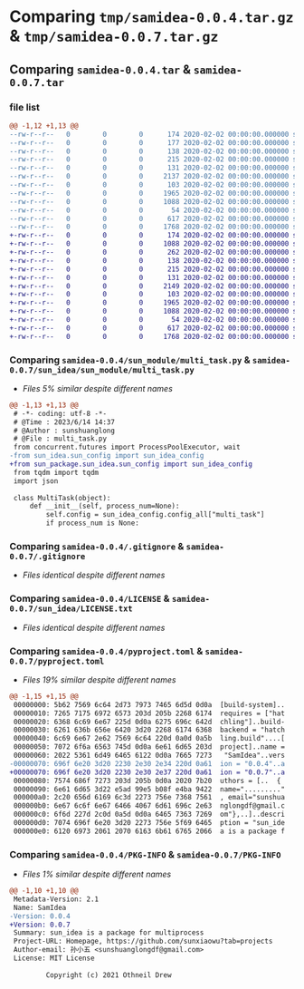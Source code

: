 # Comparing `tmp/samidea-0.0.4.tar.gz` & `tmp/samidea-0.0.7.tar.gz`

## Comparing `samidea-0.0.4.tar` & `samidea-0.0.7.tar`

### file list

```diff
@@ -1,12 +1,13 @@
--rw-r--r--   0        0        0      174 2020-02-02 00:00:00.000000 samidea-0.0.4/.pypirc
--rw-r--r--   0        0        0      177 2020-02-02 00:00:00.000000 samidea-0.0.4/__init__.py
--rw-r--r--   0        0        0      138 2020-02-02 00:00:00.000000 samidea-0.0.4/sun_config/__init__.py
--rw-r--r--   0        0        0      215 2020-02-02 00:00:00.000000 samidea-0.0.4/sun_config/sun_idea_config.py
--rw-r--r--   0        0        0      131 2020-02-02 00:00:00.000000 samidea-0.0.4/sun_module/__init__.py
--rw-r--r--   0        0        0     2137 2020-02-02 00:00:00.000000 samidea-0.0.4/sun_module/multi_task.py
--rw-r--r--   0        0        0      103 2020-02-02 00:00:00.000000 samidea-0.0.4/sun_utils/__init__.py
--rw-r--r--   0        0        0     1965 2020-02-02 00:00:00.000000 samidea-0.0.4/.gitignore
--rw-r--r--   0        0        0     1088 2020-02-02 00:00:00.000000 samidea-0.0.4/LICENSE
--rw-r--r--   0        0        0       54 2020-02-02 00:00:00.000000 samidea-0.0.4/README.md
--rw-r--r--   0        0        0      617 2020-02-02 00:00:00.000000 samidea-0.0.4/pyproject.toml
--rw-r--r--   0        0        0     1768 2020-02-02 00:00:00.000000 samidea-0.0.4/PKG-INFO
+-rw-r--r--   0        0        0      174 2020-02-02 00:00:00.000000 samidea-0.0.7/sun_idea/.pypirc
+-rw-r--r--   0        0        0     1088 2020-02-02 00:00:00.000000 samidea-0.0.7/sun_idea/LICENSE.txt
+-rw-r--r--   0        0        0      262 2020-02-02 00:00:00.000000 samidea-0.0.7/sun_idea/__init__.py
+-rw-r--r--   0        0        0      138 2020-02-02 00:00:00.000000 samidea-0.0.7/sun_idea/sun_config/__init__.py
+-rw-r--r--   0        0        0      215 2020-02-02 00:00:00.000000 samidea-0.0.7/sun_idea/sun_config/sun_idea_config.py
+-rw-r--r--   0        0        0      131 2020-02-02 00:00:00.000000 samidea-0.0.7/sun_idea/sun_module/__init__.py
+-rw-r--r--   0        0        0     2149 2020-02-02 00:00:00.000000 samidea-0.0.7/sun_idea/sun_module/multi_task.py
+-rw-r--r--   0        0        0      103 2020-02-02 00:00:00.000000 samidea-0.0.7/sun_idea/sun_utils/__init__.py
+-rw-r--r--   0        0        0     1965 2020-02-02 00:00:00.000000 samidea-0.0.7/.gitignore
+-rw-r--r--   0        0        0     1088 2020-02-02 00:00:00.000000 samidea-0.0.7/LICENSE
+-rw-r--r--   0        0        0       54 2020-02-02 00:00:00.000000 samidea-0.0.7/README.md
+-rw-r--r--   0        0        0      617 2020-02-02 00:00:00.000000 samidea-0.0.7/pyproject.toml
+-rw-r--r--   0        0        0     1768 2020-02-02 00:00:00.000000 samidea-0.0.7/PKG-INFO
```

### Comparing `samidea-0.0.4/sun_module/multi_task.py` & `samidea-0.0.7/sun_idea/sun_module/multi_task.py`

 * *Files 5% similar despite different names*

```diff
@@ -1,13 +1,13 @@
 # -*- coding: utf-8 -*-
 # @Time : 2023/6/14 14:37
 # @Author : sunshuanglong
 # @File : multi_task.py
 from concurrent.futures import ProcessPoolExecutor, wait
-from sun_idea.sun_config import sun_idea_config
+from sun_package.sun_idea.sun_config import sun_idea_config
 from tqdm import tqdm
 import json
 
 class MultiTask(object):
     def __init__(self, process_num=None):
         self.config = sun_idea_config.config_all["multi_task"]
         if process_num is None:
```

### Comparing `samidea-0.0.4/.gitignore` & `samidea-0.0.7/.gitignore`

 * *Files identical despite different names*

### Comparing `samidea-0.0.4/LICENSE` & `samidea-0.0.7/sun_idea/LICENSE.txt`

 * *Files identical despite different names*

### Comparing `samidea-0.0.4/pyproject.toml` & `samidea-0.0.7/pyproject.toml`

 * *Files 19% similar despite different names*

```diff
@@ -1,15 +1,15 @@
 00000000: 5b62 7569 6c64 2d73 7973 7465 6d5d 0d0a  [build-system]..
 00000010: 7265 7175 6972 6573 203d 205b 2268 6174  requires = ["hat
 00000020: 6368 6c69 6e67 225d 0d0a 6275 696c 642d  chling"]..build-
 00000030: 6261 636b 656e 6420 3d20 2268 6174 6368  backend = "hatch
 00000040: 6c69 6e67 2e62 7569 6c64 220d 0a0d 0a5b  ling.build"....[
 00000050: 7072 6f6a 6563 745d 0d0a 6e61 6d65 203d  project]..name =
 00000060: 2022 5361 6d49 6465 6122 0d0a 7665 7273   "SamIdea"..vers
-00000070: 696f 6e20 3d20 2230 2e30 2e34 220d 0a61  ion = "0.0.4"..a
+00000070: 696f 6e20 3d20 2230 2e30 2e37 220d 0a61  ion = "0.0.7"..a
 00000080: 7574 686f 7273 203d 205b 0d0a 2020 7b20  uthors = [..  { 
 00000090: 6e61 6d65 3d22 e5ad 99e5 b08f e4ba 9422  name="........."
 000000a0: 2c20 656d 6169 6c3d 2273 756e 7368 7561  , email="sunshua
 000000b0: 6e67 6c6f 6e67 6466 4067 6d61 696c 2e63  nglongdf@gmail.c
 000000c0: 6f6d 227d 2c0d 0a5d 0d0a 6465 7363 7269  om"},..]..descri
 000000d0: 7074 696f 6e20 3d20 2273 756e 5f69 6465  ption = "sun_ide
 000000e0: 6120 6973 2061 2070 6163 6b61 6765 2066  a is a package f
```

### Comparing `samidea-0.0.4/PKG-INFO` & `samidea-0.0.7/PKG-INFO`

 * *Files 1% similar despite different names*

```diff
@@ -1,10 +1,10 @@
 Metadata-Version: 2.1
 Name: SamIdea
-Version: 0.0.4
+Version: 0.0.7
 Summary: sun_idea is a package for multiprocess
 Project-URL: Homepage, https://github.com/sunxiaowu?tab=projects
 Author-email: 孙小五 <sunshuanglongdf@gmail.com>
 License: MIT License
         
         Copyright (c) 2021 Othneil Drew
```

